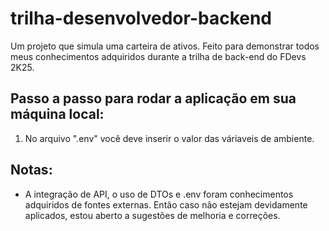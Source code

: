 # trilha-desenvolvedor-backend
Um projeto que simula uma carteira de ativos. Feito para demonstrar todos meus conhecimentos adquiridos durante a trilha de back-end do FDevs 2K25.

## Passo a passo para rodar a aplicação em sua máquina local:
1. No arquivo ".env" você deve inserir o valor das váriaveis de ambiente.


## Notas:
 - A integração de API, o uso de DTOs e .env foram conhecimentos adquiridos de fontes externas. Então caso não estejam devidamente aplicados, estou aberto a sugestões de melhoria e correções.
